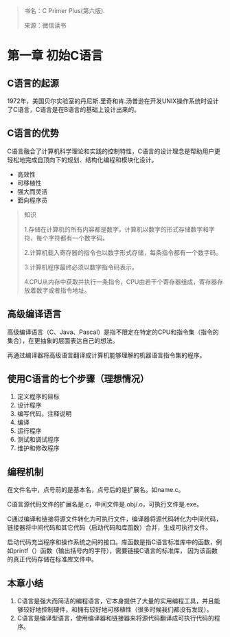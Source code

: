 > 书名：C Primer Plus(第六版).
> 
> 来源：微信读书 

# 第一章 初始C语言

## C语言的起源
1972年，美国贝尔实验室的丹尼斯.里奇和肯.汤普逊在开发UNIX操作系统时设计了C语言，C语言是在B语言的基础上设计出来的。

## C语言的优势
C语言融合了计算机科学理论和实践的控制特性，C语言的设计理念是帮助用户更轻松地完成自顶向下的规划、结构化编程和模块化设计。

* 高效性
* 可移植性
* 强大而灵活
* 面向程序员

> 知识
> 
> 1.存储在计算机的所有内容都是数字，计算机以数字的形式存储数字和字符，每个字符都有一个数字码。
> 
> 2.计算机载入寄存器的指令也以数字形式存储，每条指令都有一个数字码。
> 
> 3.计算机程序最终必须以数字指令码表示。
> 
> 4.CPU从内存中获取并执行一条指令，CPU由若干个寄存器组成，寄存器存放着数字或者指令地址。

## 高级编译语言
高级编译语言（C、Java、Pascal）是指不限定在特定的CPU和指令集（指令的集合），在更抽象的层面表达自己的想法。

再通过编译器将高级语言翻译成计算机能够理解的机器语言指令集的程序。

## 使用C语言的七个步骤（理想情况）
1.  定义程序的目标
2.  设计程序
3.  编写代码，注释说明
4.  编译
5.  运行程序
6.  测试和调试程序
7.  维护和修改程序

## 编程机制
在文件名中，点号前的是基本名，点号后的是扩展名。如name.c。

C语言源代码文件的扩展名是.c，中间文件是.obj/.o，可执行文件是.exe。

C通过编译和链接将源文件转化为可执行文件，编译器将源代码转化为中间代码，链接器将中间代码和其它代码（启动代码和库函数）合并，生成可执行文件。

启动代码充当程序和操作系统之间的接口。库函数是指C语言标准库中的函数，例如printf（）函数（输出括号内的字符），需要链接C语言的标准库，
因为该函数的真正代码存储在标准库文件中。

## 本章小结
1. C语言是强大而简洁的编程语言，它本身提供了大量的实用编程工具，并且能够较好地控制硬件，和拥有较好地可移植性（很多时候我们都没有发现）。
2. C语言是编译型语言，使用编译器和链接器来将源代码翻译成可执行代码的程序。
